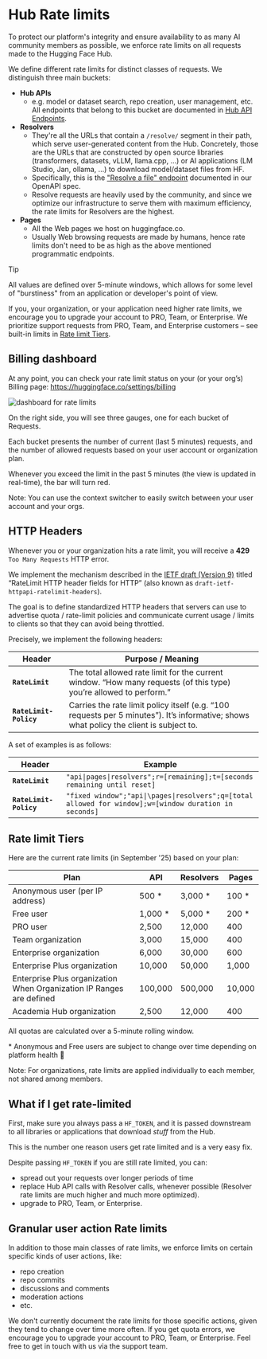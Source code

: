 # Hub Rate limits

To protect our platform's integrity and ensure availability to as many AI community members as possible, we enforce rate limits on all requests made to the Hugging Face Hub.

We define different rate limits for distinct classes of requests. We distinguish three main buckets:

- **Hub APIs**
  - e.g. model or dataset search, repo creation, user management, etc. All endpoints that belong to this bucket are documented in [Hub API Endpoints](./api).
- **Resolvers**
  - They're all the URLs that contain a `/resolve/` segment in their path, which serve user-generated content from the Hub. Concretely, those are the URLs that are constructed by open source libraries (transformers, datasets, vLLM, llama.cpp, …) or AI applications (LM Studio, Jan, ollama, …) to download model/dataset files from HF.
  - Specifically, this is the ["Resolve a file" endpoint](https://lnkd.in/eesDKirG) documented in our OpenAPI spec.
  - Resolve requests are heavily used by the community, and since we optimize our infrastructure to serve them with maximum efficiency, the rate limits for Resolvers are the highest.
- **Pages**
  - All the Web pages we host on huggingface.co.
  - Usually Web browsing requests are made by humans, hence rate limits don't need to be as high as the above mentioned programmatic endpoints.

> [!TIP]
> All values are defined over 5-minute windows, which allows for some level of "burstiness" from an application or developer's point of view.

If you, your organization, or your application need higher rate limits, we encourage you to upgrade your account to PRO, Team, or Enterprise. We prioritize support requests from PRO, Team, and Enterprise customers – see built-in limits in [Rate limit Tiers](#rate-limit-tiers).

## Billing dashboard

At any point, you can check your rate limit status on your (or your org’s) Billing page: https://huggingface.co/settings/billing

![dashboard for rate limits](https://cdn-uploads.huggingface.co/production/uploads/5dd96eb166059660ed1ee413/0pzQQyuVG3c9tWjCqrX9Y.png)

On the right side, you will see three gauges, one for each bucket of Requests.

Each bucket presents the number of current (last 5 minutes) requests, and the number of allowed requests based on your user account or organization plan.

Whenever you exceed the limit in the past 5 minutes (the view is updated in real-time), the bar will turn red.

Note: You can use the context switcher to easily switch between your user account and your orgs.

## HTTP Headers

Whenever you or your organization hits a rate limit, you will receive a **429** `Too Many Requests` HTTP error.

We implement the mechanism described in the [IETF draft (Version 9)](https://datatracker.ietf.org/doc/draft-ietf-httpapi-ratelimit-headers/) titled “RateLimit HTTP header fields for HTTP” (also known as `draft-ietf-httpapi-ratelimit-headers`).

The goal is to define standardized HTTP headers that servers can use to advertise quota / rate-limit policies and communicate current usage / limits to clients so that they can avoid being throttled.

Precisely, we implement the following headers:

| Header                 | Purpose / Meaning                                                                                                                       |
| ---------------------- | --------------------------------------------------------------------------------------------------------------------------------------- |
| **`RateLimit`**        | The total allowed rate limit for the current window. “How many requests (of this type) you’re allowed to perform.”                      |
| **`RateLimit-Policy`** | Carries the rate limit policy itself (e.g. “100 requests per 5 minutes”). It’s informative; shows what policy the client is subject to. |

A set of examples is as follows:

| Header                 | Example                                                                                               |
| ---------------------- | ----------------------------------------------------------------------------------------------------- |
| **`RateLimit`**        | `"api\|pages\|resolvers";r=[remaining];t=[seconds remaining until reset]`                             |
| **`RateLimit-Policy`** | `"fixed window";"api\|\pages\|resolvers";q=[total allowed for window];w=[window duration in seconds]` |

## Rate limit Tiers

Here are the current rate limits (in September '25) based on your plan:

| Plan                                                                      | API      | Resolvers | Pages  |
| ------------------------------------------------------------------------- | -------- | --------- | ------ |
| Anonymous user (per IP address)                                           | 500 \*   | 3,000 \*  | 100 \* |
| Free user                                                                 | 1,000 \* | 5,000 \*  | 200 \* |
| PRO user                                                                  | 2,500    | 12,000    | 400    |
| Team organization                                                         | 3,000    | 15,000    | 400    |
| Enterprise organization                                                   | 6,000    | 30,000    | 600    |
| Enterprise Plus organization                                              | 10,000   | 50,000    | 1,000  |
| Enterprise Plus organization <br> When Organization IP Ranges are defined | 100,000  | 500,000   | 10,000 |
| Academia Hub organization                                                 | 2,500    | 12,000    | 400    |

<Tip warning={true}>
All quotas are calculated over a 5-minute rolling window.
</Tip>

\* Anonymous and Free users are subject to change over time depending on platform health 🤞

Note: For organizations, rate limits are applied individually to each member, not shared among members.

## What if I get rate-limited

First, make sure you always pass a `HF_TOKEN`, and it is passed downstream to all libraries or applications that download _stuff_ from the Hub.

This is the number one reason users get rate limited and is a very easy fix.

Despite passing `HF_TOKEN` if you are still rate limited, you can:

- spread out your requests over longer periods of time
- replace Hub API calls with Resolver calls, whenever possible (Resolver rate limits are much higher and much more optimized).
- upgrade to PRO, Team, or Enterprise.

## Granular user action Rate limits

In addition to those main classes of rate limits, we enforce limits on certain specific kinds of user actions, like:

- repo creation
- repo commits
- discussions and comments
- moderation actions
- etc.

We don't currently document the rate limits for those specific actions, given they tend to change over time more often. If you get quota errors, we encourage you to upgrade your account to PRO, Team, or Enterprise.
Feel free to get in touch with us via the support team.
